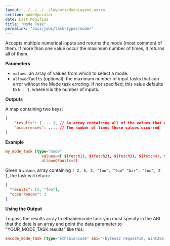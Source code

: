 ```yaml
---
layout: ../../../../layouts/MainLayout.astro
section: nodeOperator
date: Last Modified
title: "Mode Task"
permalink: "docs/jobs/task-types/mode/"
---
```


Accepts multiple numerical inputs and returns the mode (most common) of them. If more than one value occur the maximum number of times, it returns all of them.

**Parameters**

- `values`: an array of values from which to select a mode.
- `allowedFaults` (optional): the maximum number of input tasks that can error without the Mode task erroring. If not specified, this value defaults to `N - 1`, where `N` is the number of inputs.

**Outputs**

A map containing two keys:

<!-- prettier-ignore -->
```json
{
    "results": [ ... ], // An array containing all of the values that occurred the maximum number of times
    "occurrences": ..., // The number of times those values occurred
}
```

**Example**

<!-- prettier-ignore -->
```toml
my_mode_task [type="mode"
                values=<[ $(fetch1), $(fetch2), $(fetch3), $(fetch4), $(fetch5), $(fetch6), $(fetch7), $(fetch8) ]>
                allowedFaults=3]
```

Given a `values` array containing `[ 2, 5, 2, "foo", "foo" "bar", "foo", 2 ]`, the task will return:

<!-- prettier-ignore -->
```json
{
  "results": [2, "foo"],
  "occurrences": 3
}
```

**Using the Output**

To pass the results array to ethabiencode task you must specify in the ABI that the data is an array and point the data parameter to "YOUR_MODE_TASK.results" like this:

<!-- prettier-ignore -->
```toml
encode_mode_task [type="ethabiencode" abi="(bytes32 requestId, uint256[] _data)" data="{\\"requestId\\": $(decode_log.requestId), \\"_data\\": $(YOUR_MODE_TASK.results)}"]
```
